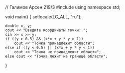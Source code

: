 // Галимов Арсен 219/3
#include <iostream>
using namespace std;

void main() {
	setlocale(LC_ALL, "ru");

	double x, y;
	cout << "Введите координаты точки: ";
	cin >> x >> y;
	if ((y > 0.5) && (x*x + y * y > 1))
		cout << "Точка принадлежит области";
	else if ((y < 0.5) || (x*x + y * y < 1))
		cout << "Точка не принадлежит области";
	else cout << "Точка лежит на границе области";
}
